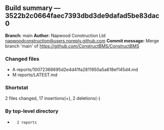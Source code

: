 ## Build summary — 3522b2c0664faec7393dbd3de9dafad5be83dac0

**Branch:** main
**Author:** Napwood Construction Ltd <napwoodconstruction@users.noreply.github.com>
**Commit message:** Merge branch 'main' of https://github.com/ConstructBMS/ConstructBMS

### Changed files
 - A	reports/10072368695d2e4d41fa2811950a5a618ef145d4.md
 - M	reports/LATEST.md

### Shortstat
 2 files changed, 17 insertions(+), 2 deletions(-)

### By top-level directory
 -       2 reports
